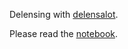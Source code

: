 Delensing with [delensalot](https://github.com/NextGenCMB/delensalot).


Please read the [notebook](https://github.com/NextGenCMB/delensalot/blob/main/first_steps/notebooks/interactive_mwe.ipynb).
